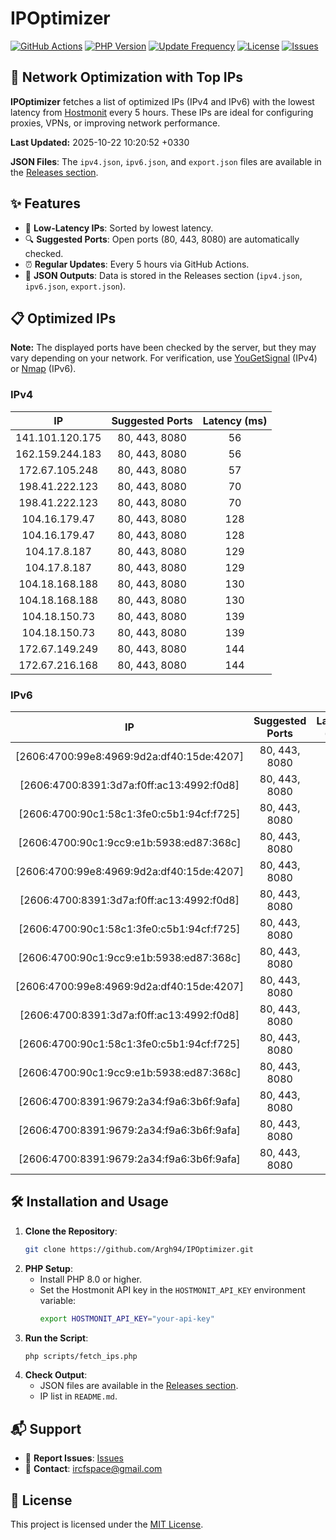 # IPOptimizer

[![GitHub Actions](https://github.com/Argh94/IPOptimizer/workflows/IPOptimizer/badge.svg)](https://github.com/Argh94/IPOptimizer/actions)
[![PHP Version](https://img.shields.io/badge/PHP-8.0-blue)](https://www.php.net)
[![Update Frequency](https://img.shields.io/badge/Updates-Every%205%20Hours-green)](https://github.com/Argh94/IPOptimizer)
[![License](https://img.shields.io/badge/License-MIT-yellow)](https://opensource.org/licenses/MIT)
[![Issues](https://img.shields.io/github/issues/Argh94/IPOptimizer)](https://github.com/Argh94/IPOptimizer/issues)

## 🚀 Network Optimization with Top IPs

**IPOptimizer** fetches a list of optimized IPs (IPv4 and IPv6) with the lowest latency from [Hostmonit](https://hostmonit.com/) every 5 hours. These IPs are ideal for configuring proxies, VPNs, or improving network performance.

**Last Updated:** 2025-10-22 10:20:52 +0330

**JSON Files**: The `ipv4.json`, `ipv6.json`, and `export.json` files are available in the [Releases section](https://github.com/Argh94/IPOptimizer/releases).

## ✨ Features
- 📡 **Low-Latency IPs**: Sorted by lowest latency.
- 🔍 **Suggested Ports**: Open ports (80, 443, 8080) are automatically checked.
- ⏰ **Regular Updates**: Every 5 hours via GitHub Actions.
- 📄 **JSON Outputs**: Data is stored in the Releases section (`ipv4.json`, `ipv6.json`, `export.json`).

## 📋 Optimized IPs

**Note:** The displayed ports have been checked by the server, but they may vary depending on your network. For verification, use [YouGetSignal](https://www.yougetsignal.com/tools/open-ports/) (IPv4) or [Nmap](https://nmap.org/) (IPv6).

### IPv4
| IP | Suggested Ports | Latency (ms) |
|:---:|:---------------:|:------------:|
| 141.101.120.175 | 80, 443, 8080 | 56 |
| 162.159.244.183 | 80, 443, 8080 | 56 |
| 172.67.105.248 | 80, 443, 8080 | 57 |
| 198.41.222.123 | 80, 443, 8080 | 70 |
| 198.41.222.123 | 80, 443, 8080 | 70 |
| 104.16.179.47 | 80, 443, 8080 | 128 |
| 104.16.179.47 | 80, 443, 8080 | 128 |
| 104.17.8.187 | 80, 443, 8080 | 129 |
| 104.17.8.187 | 80, 443, 8080 | 129 |
| 104.18.168.188 | 80, 443, 8080 | 130 |
| 104.18.168.188 | 80, 443, 8080 | 130 |
| 104.18.150.73 | 80, 443, 8080 | 139 |
| 104.18.150.73 | 80, 443, 8080 | 139 |
| 172.67.149.249 | 80, 443, 8080 | 144 |
| 172.67.216.168 | 80, 443, 8080 | 144 |

### IPv6
| IP | Suggested Ports | Latency (ms) |
|:---:|:---------------:|:------------:|
| [2606:4700:99e8:4969:9d2a:df40:15de:4207] | 80, 443, 8080 | 3 |
| [2606:4700:8391:3d7a:f0ff:ac13:4992:f0d8] | 80, 443, 8080 | 3 |
| [2606:4700:90c1:58c1:3fe0:c5b1:94cf:f725] | 80, 443, 8080 | 3 |
| [2606:4700:90c1:9cc9:e1b:5938:ed87:368c] | 80, 443, 8080 | 3 |
| [2606:4700:99e8:4969:9d2a:df40:15de:4207] | 80, 443, 8080 | 3 |
| [2606:4700:8391:3d7a:f0ff:ac13:4992:f0d8] | 80, 443, 8080 | 3 |
| [2606:4700:90c1:58c1:3fe0:c5b1:94cf:f725] | 80, 443, 8080 | 3 |
| [2606:4700:90c1:9cc9:e1b:5938:ed87:368c] | 80, 443, 8080 | 3 |
| [2606:4700:99e8:4969:9d2a:df40:15de:4207] | 80, 443, 8080 | 3 |
| [2606:4700:8391:3d7a:f0ff:ac13:4992:f0d8] | 80, 443, 8080 | 3 |
| [2606:4700:90c1:58c1:3fe0:c5b1:94cf:f725] | 80, 443, 8080 | 3 |
| [2606:4700:90c1:9cc9:e1b:5938:ed87:368c] | 80, 443, 8080 | 3 |
| [2606:4700:8391:9679:2a34:f9a6:3b6f:9afa] | 80, 443, 8080 | 4 |
| [2606:4700:8391:9679:2a34:f9a6:3b6f:9afa] | 80, 443, 8080 | 4 |
| [2606:4700:8391:9679:2a34:f9a6:3b6f:9afa] | 80, 443, 8080 | 4 |

## 🛠️ Installation and Usage
1. **Clone the Repository**:
   ```bash
   git clone https://github.com/Argh94/IPOptimizer.git
   ```
2. **PHP Setup**:
   - Install PHP 8.0 or higher.
   - Set the Hostmonit API key in the `HOSTMONIT_API_KEY` environment variable:
     ```bash
     export HOSTMONIT_API_KEY="your-api-key"
     ```
3. **Run the Script**:
   ```bash
   php scripts/fetch_ips.php
   ```
4. **Check Output**:
   - JSON files are available in the [Releases section](https://github.com/Argh94/IPOptimizer/releases).
   - IP list in `README.md`.

## 📬 Support
- 🐛 **Report Issues**: [Issues](https://github.com/Argh94/IPOptimizer/issues)
- 📧 **Contact**: [ircfspace@gmail.com](mailto:ircfspace@gmail.com)

## 📄 License
This project is licensed under the [MIT License](https://github.com/Argh94/HandWave/blob/main/LICENCE).

